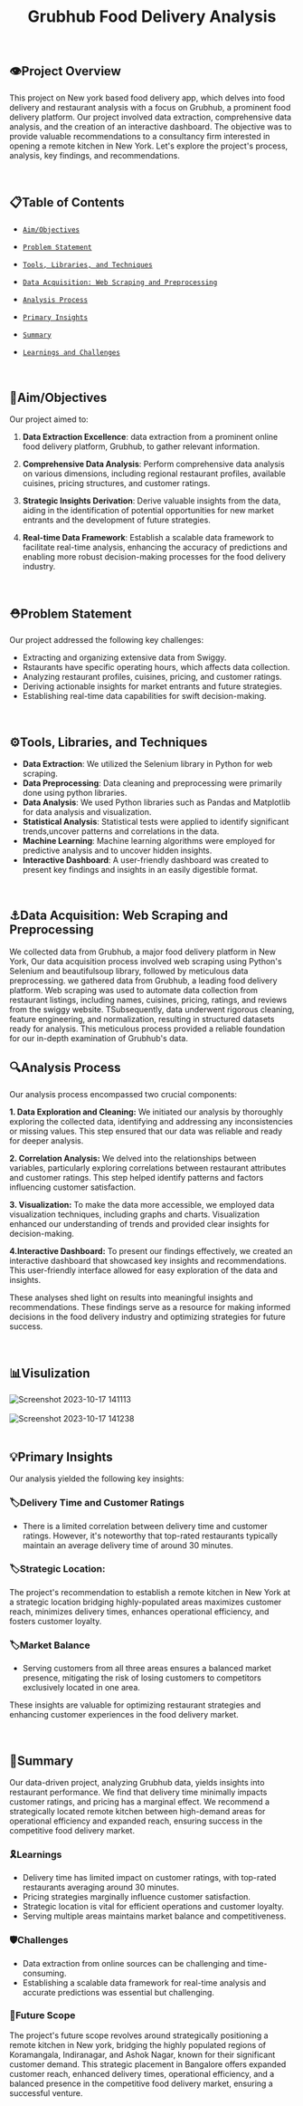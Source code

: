 <h1 align="center"> Grubhub Food Delivery Analysis </h1>

<br>

## 👁️Project Overview


This project on New york based food delivery app, which delves into food delivery and restaurant analysis with a focus on Grubhub, a prominent food delivery platform. Our project involved data extraction, comprehensive data analysis, and the creation of an interactive dashboard. The objective was to provide valuable recommendations to a consultancy firm interested in opening a remote kitchen in New York. Let's explore the project's process, analysis, key findings, and recommendations.

<br>

## 📋Table of Contents
- [`Aim/Objectives`](#aimobjectives)
- [`Problem Statement`](#problem-statement)
- [`Tools, Libraries, and Techniques`](#tools-libraries-and-techniques)
- [`Data Acquisition: Web Scraping and Preprocessing`](#data-acquisition-web-scraping-and-preprocessing)

- [`Analysis Process`](#analysis-process)
- [`Primary Insights`](#primary-insights)
- [`Summary`](#summary)
- [`Learnings and Challenges`](#learnings-and-challenges)
<br>

## 🎯Aim/Objectives

Our project aimed to:

1. **Data Extraction Excellence**: data extraction from a prominent online food delivery platform, Grubhub, to gather relevant information.

2. **Comprehensive Data Analysis**: Perform comprehensive data analysis on various dimensions, including regional restaurant profiles, available cuisines, pricing structures, and customer ratings.

3. **Strategic Insights Derivation**:  Derive valuable insights from the data, aiding in the identification of potential opportunities for new market entrants and the development of future strategies.

4. **Real-time Data Framework**: Establish a scalable data framework to facilitate real-time analysis, enhancing the accuracy of predictions and enabling more robust decision-making processes for the food delivery industry.

<br>

## ⛑️Problem Statement

Our project addressed the following key challenges:

-  Extracting and organizing extensive data from Swiggy.
-  Rstaurants have specific operating hours, which affects data collection.
- Analyzing restaurant profiles, cuisines, pricing, and customer ratings.
-  Deriving actionable insights for market entrants and future strategies.
- Establishing real-time data capabilities for swift decision-making.

<br>

## ⚙️Tools, Libraries, and Techniques

- **Data Extraction**: We utilized the Selenium library in Python for web scraping.
- **Data Preprocessing**: Data cleaning and preprocessing were primarily done using python libraries.
- **Data Analysis**: We used Python libraries such as Pandas and Matplotlib for data analysis and visualization.
- **Statistical Analysis**: Statistical tests were applied to identify significant trends,uncover patterns and correlations in the data.
- **Machine Learning**: Machine learning algorithms were employed for predictive analysis and to uncover hidden insights.
 - **Interactive Dashboard**: A user-friendly dashboard was created to present key findings and insights in an easily digestible format. 
<br>

## ⚓Data Acquisition: Web Scraping and Preprocessing

We collected data from Grubhub, a major food delivery platform in New York, Our data acquisition process involved web scraping using Python's Selenium and beautifulsoup library, followed by meticulous data preprocessing. we gathered data from Grubhub, a leading food delivery platform. Web scraping was used to automate data collection from restaurant listings, including names, cuisines, pricing, ratings, and reviews from the swiggy website. TSubsequently, data underwent rigorous cleaning, feature engineering, and normalization, resulting in structured datasets ready for analysis. This meticulous process provided a reliable foundation for our in-depth examination of Grubhub's data.
<br>

## 🔍Analysis Process

Our analysis process encompassed two crucial components:

**1. Data Exploration and Cleaning:**
   We initiated our analysis by thoroughly exploring the collected data, identifying and addressing any inconsistencies or missing values. This step ensured that our data was reliable and ready for deeper analysis.

**2. Correlation Analysis:**
   We delved into the relationships between variables, particularly exploring correlations between restaurant attributes and customer ratings. This step helped identify patterns and factors influencing customer satisfaction.

**3. Visualization:**
    To make the data more accessible, we employed data visualization techniques, including graphs and charts. Visualization enhanced our understanding of trends and provided clear insights for decision-making.

**4.Interactive Dashboard:**
   To present our findings effectively, we created an interactive dashboard that showcased key insights and recommendations. This user-friendly interface allowed for easy exploration of the data and insights.
   
These analyses shed light on results into meaningful insights and recommendations. These findings serve as a resource for making informed decisions in the food delivery industry and optimizing strategies for future success.

<br>

## 📊Visulization
![Screenshot 2023-10-17 141113](https://github.com/Sanskrutee-Dudhe/Grubhub-analysis/assets/122347459/ac601ac5-30ac-4642-a672-7559e2650862)
<br><br>
![Screenshot 2023-10-17 141238](https://github.com/Sanskrutee-Dudhe/Grubhub-analysis/assets/122347459/66590d88-5d06-46b8-9c3b-a1669c27454a)
<br><br>


## 💡Primary Insights

Our analysis yielded the following key insights:

### 🏷️Delivery Time and Customer Ratings
- There is a limited correlation between delivery time and customer ratings. However, it's noteworthy that top-rated restaurants typically maintain an average delivery time of around 30 minutes.

### 🏷️Strategic Location:
The project's recommendation to establish a remote kitchen in New York at a strategic location bridging highly-populated areas maximizes customer reach, minimizes delivery times, enhances operational efficiency, and fosters customer loyalty.
### 🏷️Market Balance
- Serving customers from all three areas ensures a balanced market presence, mitigating the risk of losing customers to competitors exclusively located in one area.

These insights are valuable for optimizing restaurant strategies and enhancing customer experiences in the food delivery market.

<br>

## 💼Summary

Our data-driven project, analyzing Grubhub data, yields insights into restaurant performance. We find that delivery time minimally impacts customer ratings, and pricing has a marginal effect. We recommend a strategically located remote kitchen between high-demand areas for operational efficiency and expanded reach, ensuring success in the competitive food delivery market.

### 🎗️Learnings

- Delivery time has limited impact on customer ratings, with top-rated restaurants averaging around 30 minutes.
- Pricing strategies marginally influence customer satisfaction.
- Strategic location is vital for efficient operations and customer loyalty.
- Serving multiple areas maintains market balance and competitiveness.
### 🛡️Challenges

- Data extraction from online sources can be challenging and time-consuming.
-  Establishing a scalable data framework for real-time analysis and accurate predictions was essential but challenging.

### 🧰Future Scope

The project's future scope revolves around strategically positioning a remote kitchen in New york, bridging the highly populated regions of Koramangala, Indiranagar, and Ashok Nagar, known for their significant customer demand. This strategic placement in Bangalore offers expanded customer reach, enhanced delivery times, operational efficiency, and a balanced presence in the competitive food delivery market, ensuring a successful venture.

